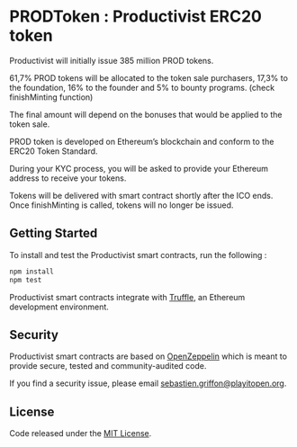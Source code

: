 # PRODToken : Productivist ERC20 token

Productivist will initially issue 385 million PROD tokens.

61,7% PROD tokens will be allocated to the token sale purchasers, 17,3% to the foundation, 16% to the founder and 5% to bounty programs. (check finishMinting function)

The final amount will depend on the bonuses that would be applied to the token sale. 

PROD token is developed on Ethereum’s blockchain and conform to the ERC20 Token Standard.

During your KYC process, you will be asked to provide your Ethereum address to receive your tokens.

Tokens will be delivered with smart contract shortly after the ICO ends. Once finishMinting is called, tokens will no longer be issued.

## Getting Started

To install and test the Productivist smart contracts, run the following :
```sh
npm install
npm test
```
Productivist smart contracts integrate with [Truffle](https://github.com/ConsenSys/truffle), an Ethereum development environment. 

## Security
Productivist smart contracts are based on [OpenZeppelin](https://github.com/OpenZeppelin/zeppelin-solidity/) which is meant to provide secure, tested and community-audited code.

If you find a security issue, please email [sebastien.griffon@playitopen.org](mailto:sebastien.griffon@playitopen.org).


## License
Code released under the [MIT License](https://github.com/Productivist/productivist-token/blob/master/LICENSE).
